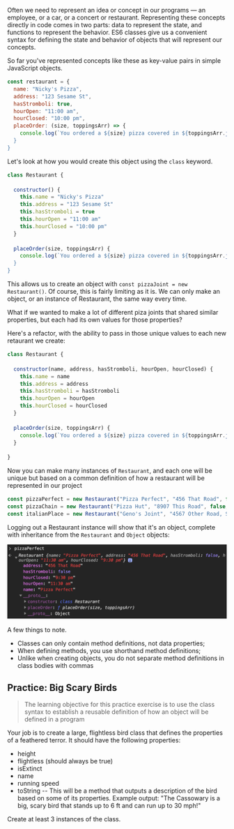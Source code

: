 
Often we need to represent an idea or concept in our programs — an employee, or a car, or a concert or restaurant. Representing these concepts directly in code comes in two parts: data to represent the state, and functions to represent the behavior. ES6 classes give us a convenient syntax for defining the state and behavior of objects that will represent our concepts.

So far you've represented concepts like these as key-value pairs in simple JavaScript objects.

```js
const restaurant = {
  name: "Nicky's Pizza",
  address: "123 Sesame St",
  hasStromboli: true,
  hourOpen: "11:00 am",
  hourClosed: "10:00 pm",
  placeOrder: (size, toppingsArr) => {
    console.log(`You ordered a ${size} pizza covered in ${toppingsArr.join(", ")})
  }
}
```

Let's look at how you would create this object using the `class` keyword.

```js
class Restaurant {

  constructor() {
    this.name = "Nicky's Pizza"
    this.address = "123 Sesame St"
    this.hasStromboli = true
    this.hourOpen = "11:00 am"
    this.hourClosed = "10:00 pm"
  }

  placeOrder(size, toppingsArr) {
    console.log(`You ordered a ${size} pizza covered in ${toppingsArr.join(", ")})
  }
}
```

This allows us to create an object with `const pizzaJoint = new Restaurant()`. Of course, this is fairly limiting as it is. We can only make an object, or an instance of Restaurant, the same way every time.

What if we wanted to make a lot of different piza joints that shared similar properties, but each had its own values for those properties?

Here's a refactor, with the ability to pass in those unique values to each new retaurant we create:

```js
class Restaurant {

  constructor(name, address, hasStromboli, hourOpen, hourClosed) {
    this.name = name
    this.address = address
    this.hasStromboli = hasStromboli
    this.hourOpen = hourOpen
    this.hourClosed = hourClosed
  }

  placeOrder(size, toppingsArr) {
    console.log(`You ordered a ${size} pizza covered in ${toppingsArr.join(", ")}. Please pick up before ${this.hourClosed}!`)
  }

}
```

Now you can make many instances of `Restaurant`, and each one will be unique but based on a common definition of how a restaurant will be represented in our project

```js
const pizzaPerfect = new Restaurant("Pizza Perfect", "456 That Road", false, "11:30 am", "9:30 pm")
const pizzaChain = new Restaurant("Pizza Hut", "8907 This Road", false, "10:30 am", "11:00 pm")
const italianPlace = new Restaurant("Geno's Joint", "4567 Other Road, Suite #45", true, "11:30 am", "8:30 pm")
```

Logging out a Restaurant instance will show that it's an object, complete with inheritance from the `Restaurant` and `Object` objects:

![pizza joint object](./pizza-pic.png)

A few things to note.
* Classes can only contain method definitions, not data properties;
* When defining methods, you use shorthand method definitions;
* Unlike when creating objects, you do not separate method definitions in class bodies with commas

## Practice: Big Scary Birds

> The learning objective for this practice exercise is to use the class syntax to establish a reusable definition of how an object will be defined in a program

Your job is to create a large, flightless bird class that defines the properties of a feathered terror. It should have the following properties:

* height
* flightless (should always be true)
* isExtinct
* name
* running speed
* toString -- This will be a method that outputs a description of the bird based on some of its properties. Example output: "The Cassowary is a big, scary bird that stands up to 6 ft and can run up to 30 mph!"

Create at least 3 instances of the class.
